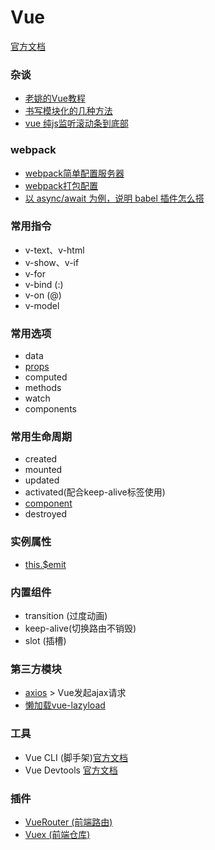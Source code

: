 # Vue
[官方文档](https://cn.vuejs.org/v2/api/)

### 杂谈
- [老姚的Vue教程](https://github.com/fangira/vue-tutorial)
- [书写模块化的几种方法](./md/note1.md)
- [vue 纯js监听滚动条到底部](https://blog.csdn.net/ColourfulTiger/article/details/80708873)
### webpack
- [webpack简单配置服务器](./md/webpack.md)
- [webpack打包配置](./md/webpackConfig.md)
- [以 async/await 为例，说明 babel 插件怎么搭](./md/note2.md)

### 常用指令
- v-text、v-html 
- v-show、v-if
- v-for
- v-bind (:)
- v-on (@)
- v-model

### 常用选项
- data
- [props](./md/props.md)
- computed
- methods
- watch
- components

### 常用生命周期
- created
- mounted
- updated
- activated(配合keep-alive标签使用)
- [component](./md/component.md)
- destroyed

### 实例属性
- [this.$emit](https://cn.vuejs.org/v2/api/#vm-emit)

### 内置组件
- transition (过度动画)
- keep-alive(切换路由不销毁)
- slot (插槽)

### 第三方模块
- <a href="https://github.com/Wscats/vue-tutorial/issues/16">axios</a> > Vue发起ajax请求
- [懒加载vue-lazyload](./md/vue-lazyload.md)

### 工具
- Vue CLI (脚手架)[官方文档](https://cli.vuejs.org/zh/guide/)
- Vue Devtools [官方文档](https://github.com/vuejs/vue-devtools)

### 插件
- [VueRouter (前端路由)](./md/VueRouter.md)
- [Vuex (前端仓库)](./md/vuex.md)

